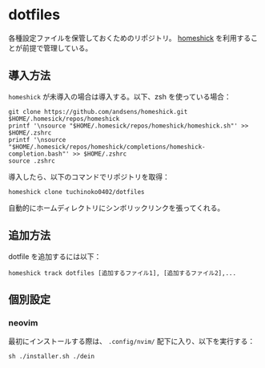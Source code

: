 # dotfiles

各種設定ファイルを保管しておくためのリポジトリ。
[homeshick](https://github.com/andsens/homeshick) を利用することが前提で管理している。

## 導入方法

`homeshick` が未導入の場合は導入する。以下、zsh を使っている場合：

```shell
git clone https://github.com/andsens/homeshick.git $HOME/.homesick/repos/homeshick
printf '\nsource "$HOME/.homesick/repos/homeshick/homeshick.sh"' >> $HOME/.zshrc
printf '\nsource "$HOME/.homesick/repos/homeshick/completions/homeshick-completion.bash"' >> $HOME/.zshrc
source .zshrc
```

導入したら、以下のコマンドでリポジトリを取得：

```shell
homeshick clone tuchinoko0402/dotfiles
```

自動的にホームディレクトリにシンボリックリンクを張ってくれる。

## 追加方法

dotfile を追加するには以下：

```shell
homeshick track dotfiles [追加するファイル1], [追加するファイル2],... 
```

## 個別設定

### neovim

最初にインストールする際は、 `.config/nvim/` 配下に入り、以下を実行する：

```shell
sh ./installer.sh ./dein
```
